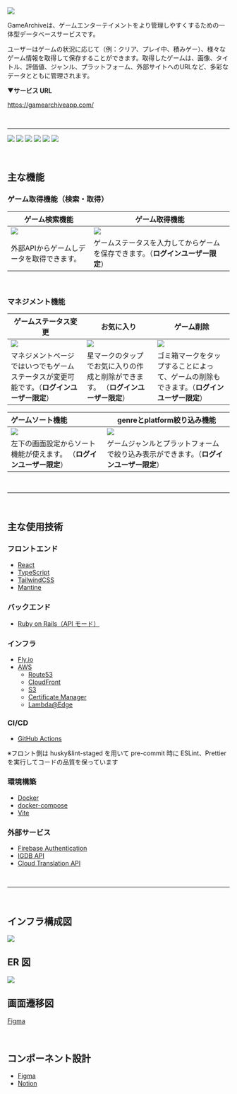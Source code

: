 <img src="./assets/introduction.png">

GameArchiveは、ゲームエンターテイメントをより管理しやすくするための一体型データベースサービスです。

ユーザーはゲームの状況に応じて（例：クリア、プレイ中、積みゲー）、様々なゲーム情報を取得して保存することができます。取得したゲームは、画像、タイトル、評価値、ジャンル、プラットフォーム、外部サイトへのURLなど、多彩なデータとともに管理されます。

▼**サービス URL**

https://gamearchiveapp.com/

<br>

---

![](https://img.shields.io/badge/Ruby-v3.1.2-red)
![](https://img.shields.io/badge/Rails-v6.1.7-red)
![](https://img.shields.io/badge/React-v18.2.0-blue)
![](https://img.shields.io/badge/TypeScript-v4.6.4-blue)
![](https://img.shields.io/badge/Mantine-v6.0.13-informational)
![](https://img.shields.io/badge/TailwindCSS-v3.3.2-9cf)

<br>

## 主な機能

### ゲーム取得機能（検索・取得）

| ゲーム検索機能                                                                                                                    | ゲーム取得機能                                                                                                                |
| ----------------------------------------------------------------------------------------------------------------------------------- | ------------------------------------------------------------------------------------------------------------------------------------|
| <img src="./assets/search.gif"> | <img src="./assets/addgame.gif"> |
| 外部APIからゲームしデータを取得できます。                                                  | ゲームステータスを入力してからゲームを保存できます。（**ログインユーザー限定**）                                 |

<br>

### マネジメント機能

| ゲームステータス変更                                                                                                                    | お気に入り                                                                                                                | ゲーム削除                                                                                                                                                   |
| ----------------------------------------------------------------------------------------------------------------------------------- | ----------------------------------------------------------------------------------------------------------------------------------- | ---------------------------------------------------------------------------------------------------------------------------------------------------------- |
| <img src="./assets/statuschange.gif"> | <img src="./assets/favorite.gif"> | <img src="./assets/delete.gif">                        |
| マネジメントページではいつでもゲームステータスが変更可能です。（**ログインユーザー限定**）                                                  | 星マークのタップでお気に入りの作成と削除ができます。 （**ログインユーザー限定**）                                 | ゴミ箱マークをタップすることによって、ゲームの削除もできます。（**ログインユーザー限定**） |

| ゲームソート機能                                                                                                                            | genreとplatform絞り込み機能                                                                                                            |
| :---------------------------------------------------------------------------------------------------------------------------------- | ----------------------------------------------------------------------------------------------------------------------------------- |
| <img src="./assets/sort.gif"> | <img src="./assets/genre_platform.gif"> |
|  左下の画面設定からソート機能が使えます。 （**ログインユーザー限定**）                                 | ゲームジャンルとプラットフォームで絞り込み表示ができます。（**ログインユーザー限定**） |

<br>

---

<br>

## 主な使用技術

### フロントエンド

- [React](https://ja.reactjs.org/)
- [TypeScript](https://www.typescriptlang.org/)
- [TailwindCSS](https://tailwindcss.com/)
- [Mantine](https://mantine.dev/)

### バックエンド

- [Ruby on Rails（API モード）](https://rubyonrails.org/)

### インフラ

- [Fly.io](https://fly.io/)
- [AWS](https://aws.amazon.com/jp)
  - [Route53](https://aws.amazon.com/jp/route53/)
  - [CloudFront](https://aws.amazon.com/jp/cloudfront/)
  - [S3](https://aws.amazon.com/jp/s3/)
  - [Certificate Manager](https://aws.amazon.com/jp/certificate-manager/)
  - [Lambda@Edge](https://aws.amazon.com/jp/lambda/edge/)

### CI/CD

- [GitHub Actions](https://docs.github.com/ja/actions)

※フロント側は husky&lint-staged を用いて pre-commit 時に ESLint、Prettier を実行してコードの品質を保っています

### 環境構築

- [Docker](https://www.docker.com/)
- [docker-compose](https://docs.docker.jp/compose/toc.html)
- [Vite](https://ja.vitejs.dev/)

### 外部サービス

- [Firebase Authentication](https://firebase.google.com/docs/auth?hl=ja)
- [IGDB API](https://api-docs.igdb.com/#getting-started)
- [Cloud Translation API](https://cloud.google.com/translate/docs/overview?hl=ja)

<br>

---

<br>

## インフラ構成図

<img src="./assets/infra.png">

<br>

## ER 図

<img src="./assets/er.png">

<br>

## 画面遷移図

[Figma](https://www.figma.com/file/Q7spu5GNfKmQ4yPmKwGMDF/gamer_achirve?type=design&node-id=0-1&mode=design&t=wLfMSytfvp6mbMJh-0)

<br>

## コンポーネント設計

- [Figma](https://www.figma.com/file/Ayi6NyjFxucQoZnR9Q1D8v/game_achirve%E3%81%AE%E3%82%B3%E3%83%B3%E3%83%9D%E3%83%BC%E3%83%8D%E3%83%B3%E3%83%88?type=design&mode=design&t=wLfMSytfvp6mbMJh-0)
- [Notion](https://teruteru214.notion.site/GameArchive-5c347f28f31649fb8f9f15d0afc81621?pvs=4)
